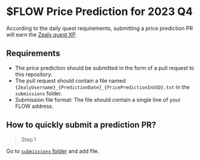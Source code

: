 # $FLOW Price Prediction for 2023 Q4

According to the daily quest requirements, submitting a price prediction PR will earn the [Zealy quest XP](https://zealy.io/c/flow-community/questboard).

## Requirements

- The price prediction should be submitted in the form of a pull request to this repository.
- The pull request should contain a file named `{ZealyUsername}_{PredictionDate}_{PricePredictionInUSD}.txt` in the `submissions` folder.
- Submission file format: The file should contain a single line of your FLOW address.

## How to quickly submit a prediction PR?

> Step.1

Go to [`submissions` folder](https://github.com/FlowFans/dev-campaigns/tree/main/2023/q4-price-prediction/submissions) and add file.

